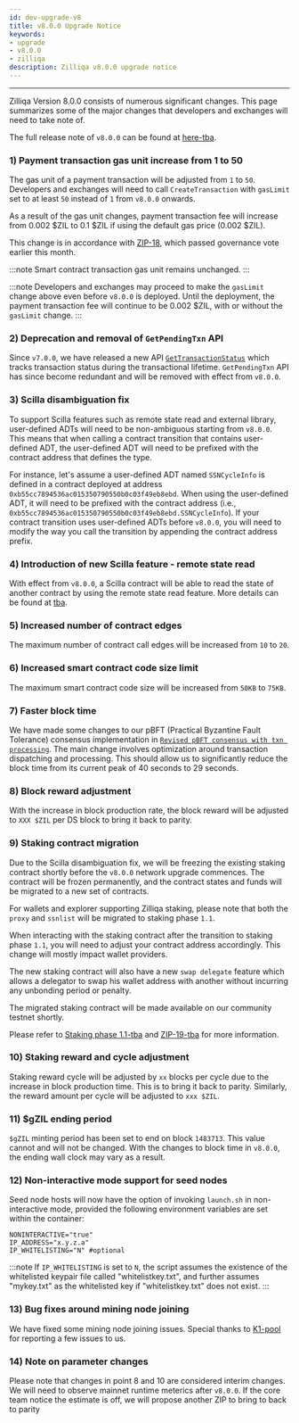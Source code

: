 ```yaml
---
id: dev-upgrade-v8
title: v8.0.0 Upgrade Notice
keywords: 
- upgrade
- v8.0.0
- zilliqa
description: Zilliqa v8.0.0 upgrade notice
---
```


---

Zilliqa Version 8.0.0 consists of numerous significant changes. This page summarizes some of the major changes that developers and exchanges 
will need to take note of.

The full release note of `v8.0.0` can be found at [here-tba]().

### 1) Payment transaction gas unit increase from 1 to 50 

The gas unit of a payment transaction will be adjusted from `1` to `50`. Developers and exchanges will need to call `CreateTransaction` with `gasLimit` set to at least `50` instead of `1` from `v8.0.0` onwards.

As a result of the gas unit changes, payment transaction fee will increase from 0.002 $ZIL to 0.1 $ZIL if using the default gas price (0.002 $ZIL).

This change is in accordance with [ZIP-18](https://github.com/Zilliqa/ZIP/blob/master/zips/zip-18.md), which passed governance vote earlier this month.

:::note
Smart contract transaction gas unit remains unchanged.
:::

:::note
Developers and exchanges may proceed to make the `gasLimit` change above even before `v8.0.0` is deployed. Until the deployment, the payment transaction fee will continue to be 0.002 $ZIL, with or without the `gasLimit` change.
:::

### 2) Deprecation and removal of `GetPendingTxn` API

Since `v7.0.0`, we have released a new API [`GetTransactionStatus`](https://dev.zilliqa.com/docs/apis/api-transaction-get-transaction-status) which 
tracks transaction status during the transactional lifetime. `GetPendingTxn` API has since become redundant and will be removed with effect from `v8.0.0`.

### 3) Scilla disambiguation fix

To support Scilla features such as remote state read and external library, user-defined ADTs will need to be non-ambiguous starting from `v8.0.0`. This means 
that when calling a contract transition that contains user-defined ADT, the user-defined ADT will need to be prefixed with the contract address that defines 
the type. 

For instance, let's assume a user-defined ADT named `SSNCycleInfo` is defined in a contract deployed at address `0xb55cc7894536ac015350790550b0c03f49eb8ebd`. When using the user-defined ADT, it will need to be prefixed with the contract address (i.e., `0xb55cc7894536ac015350790550b0c03f49eb8ebd.SSNCycleInfo`). If your contract transition uses user-defined ADTs before `v8.0.0`, you will need to modify the way you call the transition by appending the contract address prefix.

### 4) Introduction of new Scilla feature - remote state read

With effect from `v8.0.0`, a Scilla contract will be able to read the state of another contract by using the remote state read feature. More details can be found at [tba]().

### 5) Increased number of contract edges

The maximum number of contract call edges will be increased from `10` to `20`.

### 6) Increased smart contract code size limit

The maximum smart contract code size will be increased from `50KB` to `75KB`.

### 7) Faster block time

We have made some changes to our pBFT (Practical Byzantine Fault Tolerance) consensus implementation in [`Revised pBFT consensus with txn processing`](https://github.com/Zilliqa/Zilliqa/pull/2216). The main change involves optimization around transaction dispatching and processing. This should allow us to significantly reduce the block time from its current peak of 40 seconds to 29 seconds.

### 8) Block reward adjustment 

With the increase in block production rate, the block reward will be adjusted to `XXX $ZIL` per DS block to bring it back to parity.

### 9) Staking contract migration

Due to the Scilla disambiguation fix, we will be freezing the existing staking contract shortly before the `v8.0.0` network upgrade commences. The contract will be frozen permanently, and the contract states and funds will be migrated to a new set of contracts.

For wallets and explorer supporting Zilliqa staking, please note that both the `proxy` and `ssnlist` will be migrated to staking phase `1.1`.

When interacting with the staking contract after the transition to staking phase `1.1`, you will need to adjust your contract address accordingly. This change will mostly impact wallet providers.

The new staking contract will also have a new `swap delegate` feature which allows a delegator to swap his wallet address with another without incurring
any unbonding period or penalty.

The migrated staking contract will be made available on our community testnet shortly.

Please refer to [Staking phase 1.1-tba]() and [ZIP-19-tba]() for more information.

### 10) Staking reward and cycle adjustment 

Staking reward cycle will be adjusted by `xx` blocks per cycle due to the increase in block production time. This is to bring it back to parity. Similarly, the reward amount per cycle will be adjusted to `xxx $ZIL`.

### 11) $gZIL ending period

`$gZIL` minting period has been set to end on block `1483713`. This value cannot and will not be changed. With the changes to block time in `v8.0.0`, the ending wall clock may vary as a result.

### 12) Non-interactive mode support for seed nodes

Seed node hosts will now have the option of invoking `launch.sh` in non-interactive mode, provided the following environment variables are set within the container:

```
NONINTERACTIVE="true"
IP_ADDRESS="x.y.z.a"
IP_WHITELISTING="N" #optional
```

:::note
If `IP_WHITELISTING` is set to `N`, the script assumes the existence of the whitelisted keypair file called "whitelistkey.txt", and further assumes "mykey.txt" as the whitelisted key if "whitelistkey.txt" does not exist.
:::

### 13) Bug fixes around mining node joining

We have fixed some mining node joining issues. Special thanks to [K1-pool](https://k1pool.com/pool/zil) for reporting a few issues to us.

### 14) Note on parameter changes
Please note that changes in point 8 and 10 are considered interim changes. We will need to observe mainnet runtime meterics after `v8.0.0`. If the core team notice the 
estimate is off, we will propose another ZIP to bring to back to parity
